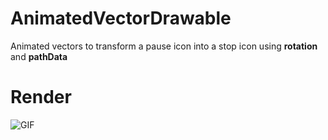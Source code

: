 # AnimatedVectorDrawable

Animated vectors to transform a pause icon into a stop icon using **rotation** and **pathData**

# Render
![GIF](https://github.com/omaflak/AnimatedVectorDrawable/blob/master/GIF/render.gif?raw=true)
